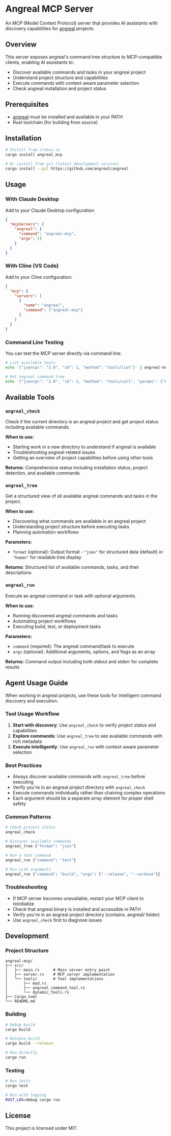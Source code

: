 # Angreal MCP Server

An MCP (Model Context Protocol) server that provides AI assistants with discovery capabilities for [angreal](https://github.com/angreal/angreal) projects.

## Overview

This server exposes angreal's command tree structure to MCP-compatible clients, enabling AI assistants to:
- Discover available commands and tasks in your angreal project
- Understand project structure and capabilities
- Execute commands with context-aware parameter selection
- Check angreal installation and project status

## Prerequisites

- [angreal](https://github.com/angreal/angreal) must be installed and available in your PATH
- Rust toolchain (for building from source)

## Installation

```bash
# Install from crates.io
cargo install angreal_mcp

# Or install from git (latest development version)
cargo install --git https://github.com/angreal/angreal
```

## Usage

### With Claude Desktop

Add to your Claude Desktop configuration:

```json
{
  "mcpServers": {
    "angreal": {
      "command": "angreal-mcp",
      "args": []
    }
  }
}
```

### With Cline (VS Code)

Add to your Cline configuration:

```json
{
  "mcp": {
    "servers": [
      {
        "name": "angreal",
        "command": ["angreal-mcp"]
      }
    ]
  }
}
```

### Command Line Testing

You can test the MCP server directly via command line:

```bash
# List available tools
echo '{"jsonrpc": "2.0", "id": 1, "method": "tools/list"}' | angreal-mcp

# Get angreal command tree
echo '{"jsonrpc": "2.0", "id": 1, "method": "tools/call", "params": {"name": "angreal_tree", "arguments": {"format": "json"}}}' | angreal-mcp
```

## Available Tools

### `angreal_check`
Check if the current directory is an angreal project and get project status including available commands.

**When to use:**
- Starting work in a new directory to understand if angreal is available
- Troubleshooting angreal-related issues
- Getting an overview of project capabilities before using other tools

**Returns:**
Comprehensive status including installation status, project detection, and available commands

### `angreal_tree`
Get a structured view of all available angreal commands and tasks in the project.

**When to use:**
- Discovering what commands are available in an angreal project
- Understanding project structure before executing tasks
- Planning automation workflows

**Parameters:**
- `format` (optional): Output format - `"json"` for structured data (default) or `"human"` for readable tree display

**Returns:**
Structured list of available commands, tasks, and their descriptions

### `angreal_run`
Execute an angreal command or task with optional arguments.

**When to use:**
- Running discovered angreal commands and tasks
- Automating project workflows
- Executing build, test, or deployment tasks

**Parameters:**
- `command` (required): The angreal command/task to execute
- `args` (optional): Additional arguments, options, and flags as an array

**Returns:**
Command output including both stdout and stderr for complete results

## Agent Usage Guide

When working in angreal projects, use these tools for intelligent command discovery and execution:

### Tool Usage Workflow
1. **Start with discovery**: Use `angreal_check` to verify project status and capabilities
2. **Explore commands**: Use `angreal_tree` to see available commands with rich metadata
3. **Execute intelligently**: Use `angreal_run` with context-aware parameter selection

### Best Practices
- Always discover available commands with `angreal_tree` before executing
- Verify you're in an angreal project directory with `angreal_check`
- Execute commands individually rather than chaining complex operations
- Each argument should be a separate array element for proper shell safety

### Common Patterns
```bash
# Check project status
angreal_check

# Discover available commands
angreal_tree {"format": "json"}

# Run a test command
angreal_run {"command": "test"}

# Run with arguments
angreal_run {"command": "build", "args": ["--release", "--verbose"]}
```

### Troubleshooting
- If MCP server becomes unavailable, restart your MCP client to reinitialize
- Check that angreal binary is installed and accessible in PATH
- Verify you're in an angreal project directory (contains .angreal/ folder)
- Use `angreal_check` first to diagnose issues

## Development

### Project Structure

```
angreal-mcp/
├── src/
│   ├── main.rs      # Main server entry point
│   ├── server.rs    # MCP server implementation
│   └── tools/       # Tool implementations
│       ├── mod.rs
│       ├── angreal_command_tool.rs
│       └── dynamic_tools.rs
├── Cargo.toml
└── README.md
```

### Building

```bash
# Debug build
cargo build

# Release build
cargo build --release

# Run directly
cargo run
```

### Testing

```bash
# Run tests
cargo test

# Run with logging
RUST_LOG=debug cargo run
```

## License

This project is licensed under MIT.